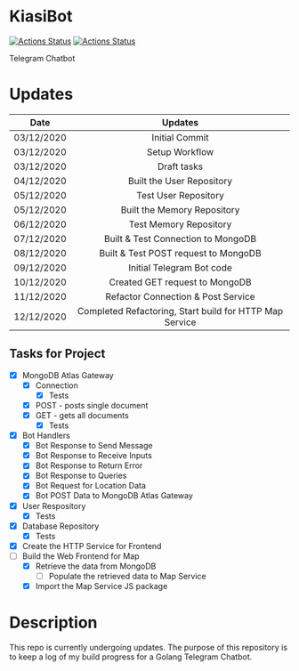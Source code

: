 # KiasiBot

[![Actions Status](https://github.com/gabrielleeyj/KiasiBot/workflows/Test%20Database/badge.svg)](https://github.com/gabrielleeyj/KiasiBot/actions)
[![Actions Status](https://github.com/gabrielleeyj/KiasiBot/workflows/Test%20Model/badge.svg)](https://github.com/gabrielleeyj/KiasiBot/actions)

Telegram Chatbot

# Updates

| Date       |                         Updates                         |
| ---------- | :-----------------------------------------------------: |
| 03/12/2020 |                     Initial Commit                      |
| 03/12/2020 |                     Setup Workflow                      |
| 03/12/2020 |                       Draft tasks                       |
| 04/12/2020 |                Built the User Repository                |
| 05/12/2020 |                  Test User Repository                   |
| 05/12/2020 |               Built the Memory Repository               |
| 06/12/2020 |                 Test Memory Repository                  |
| 07/12/2020 |           Built & Test Connection to MongoDB            |
| 08/12/2020 |          Built & Test POST request to MongoDB           |
| 09/12/2020 |                Initial Telegram Bot code                |
| 10/12/2020 |             Created GET request to MongoDB              |
| 11/12/2020 |           Refactor Connection & Post Service            |
| 12/12/2020 | Completed Refactoring, Start build for HTTP Map Service |

## Tasks for Project

- [x] MongoDB Atlas Gateway
  - [x] Connection
    - [x] Tests
  - [x] POST - posts single document
  - [x] GET - gets all documents
    - [x] Tests
- [x] Bot Handlers
  - [x] Bot Response to Send Message
  - [x] Bot Response to Receive Inputs
  - [x] Bot Response to Return Error
  - [x] Bot Response to Queries
  - [x] Bot Request for Location Data
  - [x] Bot POST Data to MongoDB Atlas Gateway
- [x] User Respository
  - [x] Tests
- [x] Database Repository
  - [x] Tests
- [x] Create the HTTP Service for Frontend
- [ ] Build the Web Frontend for Map
  - [x] Retrieve the data from MongoDB
    - [ ] Populate the retrieved data to Map Service
  - [x] Import the Map Service JS package

# Description

This repo is currently undergoing updates. The purpose of this repository is to keep a log of my build progress for a Golang Telegram Chatbot.
